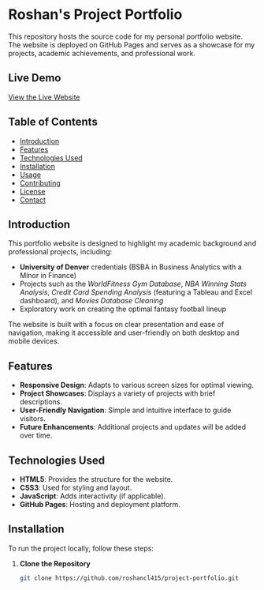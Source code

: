 # Roshan's Project Portfolio

This repository hosts the source code for my personal portfolio website. The website is deployed on GitHub Pages and serves as a showcase for my projects, academic achievements, and professional work.

## Live Demo
[View the Live Website](https://roshancl415.github.io/project-portfolio/HomePage.html)

## Table of Contents
- [Introduction](#introduction)
- [Features](#features)
- [Technologies Used](#technologies-used)
- [Installation](#installation)
- [Usage](#usage)
- [Contributing](#contributing)
- [License](#license)
- [Contact](#contact)

## Introduction
This portfolio website is designed to highlight my academic background and professional projects, including:
- **University of Denver** credentials (BSBA in Business Analytics with a Minor in Finance)
- Projects such as the *WorldFitness Gym Database*, *NBA Winning Stats Analysis*, *Credit Card Spending Analysis* (featuring a Tableau and Excel dashboard), and *Movies Database Cleaning*
- Exploratory work on creating the optimal fantasy football lineup

The website is built with a focus on clear presentation and ease of navigation, making it accessible and user-friendly on both desktop and mobile devices.

## Features
- **Responsive Design**: Adapts to various screen sizes for optimal viewing.
- **Project Showcases**: Displays a variety of projects with brief descriptions.
- **User-Friendly Navigation**: Simple and intuitive interface to guide visitors.
- **Future Enhancements**: Additional projects and updates will be added over time.

## Technologies Used
- **HTML5**: Provides the structure for the website.
- **CSS3**: Used for styling and layout.
- **JavaScript**: Adds interactivity (if applicable).
- **GitHub Pages**: Hosting and deployment platform.

## Installation
To run the project locally, follow these steps:

1. **Clone the Repository**
   ```bash
   git clone https://github.com/roshancl415/project-portfolio.git
